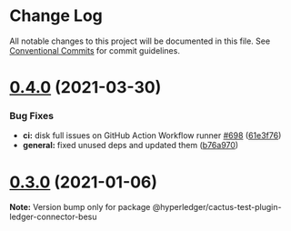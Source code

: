 # Change Log

All notable changes to this project will be documented in this file.
See [Conventional Commits](https://conventionalcommits.org) for commit guidelines.

# [0.4.0](https://github.com/hyperledger/cactus/compare/v0.3.0...v0.4.0) (2021-03-30)


### Bug Fixes

* **ci:** disk full issues on GitHub Action Workflow runner [#698](https://github.com/hyperledger/cactus/issues/698) ([61e3f76](https://github.com/hyperledger/cactus/commit/61e3f76ed910c9b04b36f995456213018cc0e7ba))
* **general:** fixed unused deps and updated them ([b76a970](https://github.com/hyperledger/cactus/commit/b76a9703341c5a4cabe056e743338cbedebbeaad))





# [0.3.0](https://github.com/hyperledger/cactus/compare/v0.1.0...v0.3.0) (2021-01-06)

**Note:** Version bump only for package @hyperledger/cactus-test-plugin-ledger-connector-besu
